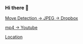 ### Hi there 👋

[Move Detection -> JPEG -> Dropbox](https://rezonn.github.io/rezonn/jpeg2dropbox.html)

[mp4 -> Youtube](https://rezonn.github.io/rezonn/)

[Location](https://rezonn.github.io/rezonn/geolocation.htm)
